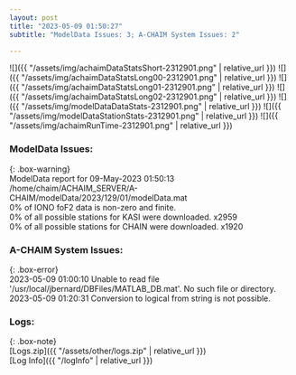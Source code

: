 ```yaml
---
layout: post
title: "2023-05-09 01:50:27"
subtitle: "ModelData Issues: 3; A-CHAIM System Issues: 2"

---
```


![]({{ "/assets/img/achaimDataStatsShort-2312901.png" | relative_url }})
![]({{ "/assets/img/achaimDataStatsLong00-2312901.png" | relative_url }})
![]({{ "/assets/img/achaimDataStatsLong01-2312901.png" | relative_url }})
![]({{ "/assets/img/achaimDataStatsLong02-2312901.png" | relative_url }})
![]({{ "/assets/img/modelDataDataStats-2312901.png" | relative_url }})
![]({{ "/assets/img/modelDataStationStats-2312901.png" | relative_url }})
![]({{ "/assets/img/achaimRunTime-2312901.png" | relative_url }})


### ModelData Issues:  
  
{: .box-warning}  
 ModelData report for 09-May-2023 01:50:13   
 /home/chaim/ACHAIM_SERVER/A-CHAIM/modelData/2023/129/01/modelData.mat   
 0% of IONO foF2 data is non-zero and finite.   
 0% of all possible stations for KASI were downloaded. x2959   
 0% of all possible stations for CHAIN were downloaded. x1920   
  
### A-CHAIM System Issues:  
  
{: .box-error}  
2023-05-09 01:00:10 Unable to read file '/usr/local/jbernard/DBFiles/MATLAB_DB.mat'. No such file or directory.  
2023-05-09 01:20:31 Conversion to logical from string is not possible.  

### Logs:  
  
{: .box-note}  
[Logs.zip]({{ "/assets/other/logs.zip" | relative_url }})  
[Log Info]({{ "/logInfo" | relative_url }})  
